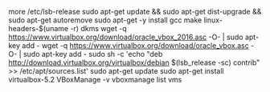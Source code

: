 more /etc/lsb-release
sudo apt-get update && sudo apt-get dist-upgrade && sudo apt-get autoremove
sudo apt-get -y install gcc make linux-headers-$(uname -r) dkms
wget -q https://www.virtualbox.org/download/oracle_vbox_2016.asc -O- | sudo apt-key add -
wget -q https://www.virtualbox.org/download/oracle_vbox.asc -O- | sudo apt-key add -
sudo sh -c 'echo "deb http://download.virtualbox.org/virtualbox/debian $(lsb_release -sc) contrib" >> /etc/apt/sources.list'
sudo apt-get update
sudo apt-get install virtualbox-5.2
VBoxManage -v
vboxmanage list vms
